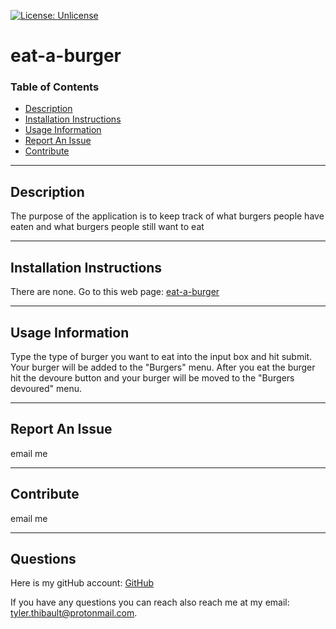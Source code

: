 [![License: Unlicense](https://img.shields.io/badge/license-Unlicense-blue.svg)](http://unlicense.org/)

# eat-a-burger

### Table of Contents

-   [Description](#Description)
-   [Installation Instructions](#Installation-Instructions)
-   [Usage Information](#Usage-Information)
-   [Report An Issue](#Report-An-Issue)
-   [Contribute](#Contribute)

---

## Description

The purpose of the application is to keep track of what burgers people have eaten and what burgers people still want to eat

---

## Installation Instructions

There are none. Go to this web page: [eat-a-burger](https://uw-eat-a-burger.herokuapp.com/)

---

## Usage Information

Type the type of burger you want to eat into the input box and hit submit. Your burger will be added to the "Burgers" menu. After you eat the burger hit the devoure button and your burger will be moved to the "Burgers devoured" menu.

---

## Report An Issue

email me

---

## Contribute

email me

---

## Questions

Here is my gitHub account: [GitHub](http://www.github.com/Tbone8098)

If you have any questions you can reach also reach me at my email: tyler.thibault@protonmail.com.
